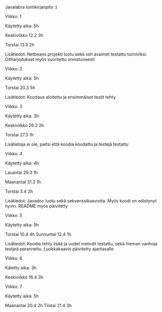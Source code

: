 ﻿Javalabra tuntikirjanpito :)


Viikko: 1


Käytetty aika: 5h

Keskiviikko 12.2 3h

Torstai 13.3 2h


Lisätiedot: Netbeans projekti luotu sekä ssh avaimet testattu toimiviksi.
Githarjoitukset myös suoritettu onnistuneesti



Viikko: 2


Käytetty aika: 5h

Torstai 20.3 5h

Lisätiedot: Koodaus aloitettu ja ensimmäiset testit tehty.



Viikko: 3


Käytetty aika: 3h

Keskiviikko 26.3 2h

Torstai 27.3 1h


Lisätietoja ei ole, paitsi että koodia koodattu ja testejä testattu



Viikko: 4


Käytetty aika: 4h

Lauantai 29.3 1h

Maanantai 31.3 1h

Torstai 3.4 2h

Lisätiedot: Javadoc luotu sekä sekvenssikaavioita. Myös koodi on edistynyt hyvin. README myös päivitetty


Viikko: 5


Käytetty aika: 5h

Torstai 10.4 4h
Sunnuntai 12.4 1h

Lisätiedot: Koodia tehty lisää ja uudet metodit testattu, sekä hieman vanhoja testjeä paranneltu. Luokkakaavio päivitetty ajantasalle


Viikko: 6

Kätetty aika: 3h

Keskiviikko 16.4 3h


Viikko: 7

Käytetty aika: 5h

Maanantai 20.4 2h
Tiistai 21.4 3h


